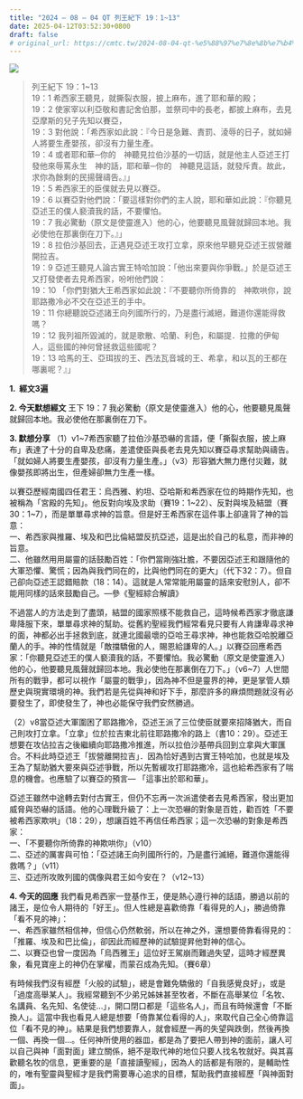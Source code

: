 ```yaml
---
title: "2024 – 08 – 04 QT 列王紀下 19：1~13"
date: 2025-04-12T03:52:30+0800
draft: false
# original_url: https://cmtc.tw/2024-08-04-qt-%e5%88%97%e7%8e%8b%e7%b4%80%e4%b8%8b-19%ef%bc%9a113
---
```


![](/images/qt.jpg)
> 列王紀下 19：1\~13  
> 19：1 希西家王聽見，就撕裂衣服，披上麻布，進了耶和華的殿；  
> 19：2 使家宰以利亞敬和書記舍伯那，並祭司中的長老，都披上麻布，去見亞摩斯的兒子先知以賽亞，  
> 19：3 對他說：「希西家如此說：『今日是急難、責罰、淩辱的日子，就如婦人將要生產嬰孩，卻沒有力量生產。  
> 19：4 或者耶和華─你的　神聽見拉伯沙基的一切話，就是他主人亞述王打發他來辱罵永生　神的話，耶和華─你的　神聽見這話，就發斥責。故此，求你為餘剩的民揚聲禱告。』」  
> 19：5 希西家王的臣僕就去見以賽亞。  
> 19：6 以賽亞對他們說：「要這樣對你們的主人說，耶和華如此說：『你聽見亞述王的僕人褻瀆我的話，不要懼怕。  
> 19：7 我必驚動（原文是使靈進入）他的心，他要聽見風聲就歸回本地。我必使他在那裏倒在刀下。』」  
> 19：8 拉伯沙基回去，正遇見亞述王攻打立拿，原來他早聽見亞述王拔營離開拉吉。  
> 19：9 亞述王聽見人論古實王特哈加說：「他出來要與你爭戰。」於是亞述王又打發使者去見希西家，吩咐他們說：  
> 19：10 「你們對猶大王希西家如此說：『不要聽你所倚靠的　神欺哄你，說耶路撒冷必不交在亞述王的手中。  
> 19：11 你總聽說亞述諸王向列國所行的，乃是盡行滅絕，難道你還能得救嗎？  
> 19：12 我列祖所毀滅的，就是歌散、哈蘭、利色，和屬提．拉撒的伊甸人，這些國的神何曾拯救這些國呢？  
> 19：13 哈馬的王、亞珥拔的王、西法瓦音城的王、希拿，和以瓦的王都在哪裏呢？』」

**1.  經文3遍**

**2. 今天默想經文**
王下 19：7 我必驚動（原文是使靈進入）他的心，他要聽見風聲就歸回本地。我必使他在那裏倒在刀下。

**3. 默想分享**
（1）v1\~7希西家聽了拉伯沙基恐嚇的言語，便「撕裂衣服，披上麻布」表達了十分的自卑及悲痛，差遣使臣與長老去見先知以賽亞尋求幫助與禱告。「就如婦人將要生產嬰孩，卻沒有力量生產。」（v3）形容猶大無力應付災難，就像嬰孩即將出生，但產婦卻無力生產一樣。

以賽亞歷經南國四任君王：烏西雅、約坦、亞哈斯和希西家在位的時期作先知，也被稱為「宮殿的先知」。他反對向埃及求助（賽19：1\~22）、反對與埃及結盟（賽30：1\~7），而是單單尋求神的旨意。但是好王希西家在這件事上卻違背了神的旨意：  
一、希西家與推羅、埃及和巴比倫結盟反抗亞述，這是出於自己的私意，而非神的旨意。  
二、他雖然用用屬靈的話鼓勵百姓：「你們當剛強壯膽，不要因亞述王和跟隨他的大軍恐懼、驚慌；因為與我們同在的，比與他們同在的更大」（代下32：7）。但自己卻向亞述王認錯賠款（18：14）。這就是人常常能用屬靈的話來安慰別人，卻不能用同樣的話來鼓勵自己。—參《聖經綜合解讀》

不過當人的方法走到了盡頭，結盟的國家照樣不能救自己，這時候希西家才徹底謙卑降服下來，單單尋求神的幫助。從舊約聖經我們經常看見只要有人肯謙卑尋求神的面，神都必出手拯救到底，就連北國最壞的亞哈王尋求神，神也能救亞哈脫離亞蘭人的手。神的性情就是「敵擋驕傲的人，賜恩給謙卑的人。」以賽亞回應希西家：「你聽見亞述王的僕人褻瀆我的話，不要懼怕。我必驚動（原文是使靈進入）他的心，他要聽見風聲就歸回本地。我必使他在那裏倒在刀下。」（v6\~7）人世間所有的戰爭，都可以視作「屬靈的戰爭」，因為神不但是靈界的神，更是掌管人類歷史與現實環境的神。我們若是先從與神和好下手，那麼許多的麻煩問題就沒有必要發生了，即使發生了，神也必能保守我們安然勝過。

（2）v8當亞述大軍圍困了耶路撒冷，亞述王派了三位使臣就要來招降猶大，而自己則攻打立拿。「立拿」位於拉吉東北前往耶路撒冷的路上（書10：29）。亞述王想要在攻佔拉吉之後繼續向耶路撒冷推進，所以拉伯沙基帶兵回到立拿與大軍匯合。不料此時亞述王「拔營離開拉吉」．因為恰好遇到古實王特哈加，也就是埃及王為了幫助猶大要來與亞述爭戰，所以先暫緩攻打耶路撒冷，這也給希西家有了喘息的機會。也應驗了以賽亞的預言— 「這事出於耶和華」。

亞述王雖然中途轉去對付古實王，但仍不忘再一次派遣使者去見希西家，發出更加威脅與恐嚇的話語。他的心理戰升級了：上一次恐嚇的對象是百姓，勸百姓「不要被希西家欺哄」（18：29），想讓百姓不再信任希西家；這一次恐嚇的對象是希西家：  
一、「不要聽你所倚靠的神欺哄你」（v10）  
二、亞述的厲害與可怕：「亞述諸王向列國所行的，乃是盡行滅絕，難道你還能得救嗎？」（v11）  
三、亞述所攻敗列國的偶像與君王如今安在？（v12\~13）

**4. 今天的回應**
我們看見希西家一登基作王，便是熱心遵行神的話語，勝過以前的諸王，是位令人期待的「好王」。但人性總是喜歡倚靠「看得見的人」，勝過倚靠「看不見的神」：  
一、希西家雖然相信神，但信心仍然軟弱，所以在神之外，還想要倚靠看得見的：「推羅、埃及和巴比倫」，卻因此而經歷神的試驗提昇他對神的信心。  
二、以賽亞也曾一度因為「烏西雅王」這位好王駕崩而難過失望，這時才經歷異象，看見寶座上的神仍在掌權，而蒙召成為先知。（賽6章）

有時候我們沒有經歷「火般的試驗」，總是會難免驕傲的「自我感覺良好」，或是「過度高舉某人」。我經常聽到不少弟兄姊妹甚至牧者，不斷在高舉某位「名牧、名講員、名先知、名使徒…」，開口閉口都是「這些名人」，而且有時候還會「不斷換人」。這當中我也看見人總是想要「倚靠某位看得的人」，來取代自己全心倚靠這位「看不見的神」。結果是我們想要靠人，就會經歷一再的失望與跌倒，然後再換一個、再換一個…。任何神所使用的器皿，都是為了要把人帶到神的面前，讓人可以自己與神「面對面」建立關係，絕不是取代神的地位只要人找名牧就好。與其喜歡聽名牧的信息，更重要的是「直接讀聖經」，因為人的話都是有限的，是輔助性的，唯有聖靈與聖經才是我們需要專心追求的目標，幫助我們直接經歷「與神面對面」。
